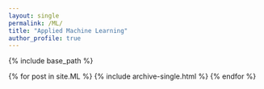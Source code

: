 ```yaml
---
layout: single
permalink: /ML/
title: "Applied Machine Learning"
author_profile: true
---
```


{% include base_path %}


{% for post in site.ML %}
  {% include archive-single.html %}
{% endfor %}
